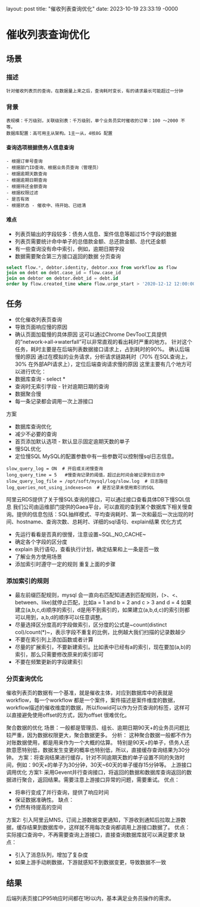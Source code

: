 layout: post
title: "催收列表查询优化"
date: 2023-10-19 23:33:19 -0000

# 催收列表查询优化
## 场景
### 描述
    针对催收列表页的查询，在数据量上来之后，查询耗时变长，有的请求最长可能超过一分钟
### 背景
    表规模：千万级别，关联级别表：千万级别，单个业务员实时催收的订单：100 ～2000 不等。
    数据库配置：高可用主从架构。1主一从，4核8G 配置
#### 查询选项根据债务人信息查询
    - 根据订单号查询
    - 根据部门ID查询、根据业务员查询（管理员）
    - 根据逾期天数查询
    - 根据逾期日期查询
    - 根据待还金额查询
    - 根据权限过滤
    - 是否有效
    - 根据状态 - 催收中、待开始、已结清
#### 难点
 - 列表页输出的字段较多：债务人信息、案件信息等超过15个字段的数据
 - 列表页需要统计命中单子的总借款金额、总还款金额、总代还金额
 - 有一些查询没有命中索引，例如，逾期日期字段
 - 数据需要聚合第三方接口返回的数据
分页查询
```sql
select flow.*, debtor.identity, debtor.xxx from workflow as flow
join on debt on debt.case_id = flow.case_id
join on debtor on debtor.debt_id = debt.id
order by flow.created_time where flow.urge_start > '2020-12-12 12:00:00'
```
## 任务
 - 优化催收列表页查询
 - 导致页面响应慢的原因
 - 确认页面加载慢的具体原因
这可以通过Chrome DevTool工具提供的”network->all->waterfall”可以非常直观的看出耗时严重的地方。
针对这个任务，耗时主要是在后端列表数据接口请求上，占到耗时的90%。
确认后端慢的原因
通过在模拟的业务请求，分析请求链路耗时（70% 在SQL查询上，30% 在外部API请求上），定位后端查询请求慢的原因
这里主要有几个地方可以进行优化：
- 数据库查询 - select *
- 查询时无索引字段 - 针对逾期日期的查询
- 数据聚合慢
- 每一条记录都会调用一次上游接口

方案
 - 数据库查询优化
 - 减少不必要的查询
 - 首页添加默认选项 - 默认显示固定逾期天数的单子
 - 慢SQL优化
 - 定位慢SQL
MySQL的配置参数中有一些参数可以控制慢sql日志信息。
```
slow_query_log = ON  # 开启或关闭慢查询
long_query_time = 5   #慢查询记录的阈值，超过此时间会被记录到日志中
slow_query_log_file = /opt/soft/mysql/log/slow.log  # 日志路径
log_queries_not_using_indexes=on  # 是否记录未使用索引的SQL

```
阿里云RDS提供了关于慢SQL查询的接口，可以通过接口查看具体DB下慢SQL信息
我们公司由运维部门提供的Gaea平台，可以直观的查到某个数据库下相关慢查询。提供的信息包括：SQL抽样模式、平均查询耗时、第一次和最后一次出现的时间、hostname、查询次数、总耗时、详细的sql语句、explain结果
优化方式
 - 先运行看看是否真的很慢，注意设置~SQL_NO_CACHE~
 - 确定各个字段的区分度
 - explain 执行语句，查看执行计划，确定结果和上一条是否一致
 - 了解业务方使用场景
 - 添加索引时遵守一定的规则
重复上面的步骤

### 添加索引的规则
- 最左前缀匹配规则，mysql 会一直向右匹配知道遇到匹配规则，(>、<、between、like)就停止匹配，比如a = 1 and b = 2 and c > 3 and d = 4 如果建立(a,b,c,d)顺序的索引，d是用不到索引的，如果建立(a,b,d,c)的索引则都可以用到，a,b,d的顺序可以任意调整。
- 尽量选择区分度高的字段做索引，区分度的公式是~count(distinct col)/count(*)~，表示字段不重复的比例，比例越大我们扫描的记录数越少
- 不要在索引列上添加函数或者计算
- 尽量的扩展索引，不要新建索引。比如表中已经有a的索引，现在要加(a,b)的索引，那么只需要修改原来的索引即可
- 不要在频繁更新的字段建索引				
### 分页查询优化
催收列表页的数据有一个基准，就是催收主体，对应到数据库中的表就是workflow，每一个workflow 都是一个案件，案件描述是案件维度的数据，workflow描述的催收维度的数据，所以flowid可以作为分页查询的标签，这样可以直接避免使用offset的方式，因为offset 很难优化。
	
聚合数据的优化
	场景：一般都是管理员、组长、逾期日期90天+的业务员问题比较严重，因为数据权限更大，聚合数据更多。
	分析：
这种聚合数据一般都不作为对账数据使用，都是用来作为一个大概的估算。
特别是90天+的单子，债务人还款意愿特别低，数据发生变更的概率也特别低，所以，直接缓存查询结果为30分钟。
	方案：将查询结果进行缓存，针对不同逾期天数的单子设置不同的失效时间，例如：90天+的单子为30分钟，30天~60天的单子缓存15分钟等。
上游接口调用优化
方案1: 采用Gevent并行查询接口，将返回的数据和数据库查询返回的数据进行聚合，返回结果。需要注意上游接口异常的问题，需要重试。
优点：
 - 将串行变成了并行查询，提供了响应时间
 - 保证数据准确性。
缺点：
 - 仍然有待提高的空间


方案2: 引入阿里云MNS，订阅上游数据变更通知，下游收到通知后拉取上游数据，缓存结果到数据库中，这样就不用每次查询都调用上游接口数据了。
优点：
实际接口查询中，不再需要查询上游接口，直接查询数据库就可以满足要求
缺点：
 - 引入了消息队列，增加了复杂度
 - 如果上游手动刷数据，下游就感知不到数据变更，导致数据不一致

## 结果
后端列表页接口P95响应时间都在1秒以内，基本满足业务员操作的需求。

